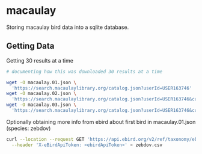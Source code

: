 # macaulay

Storing macaulay bird data into a sqlite database.

## Getting Data

Getting 30 results at a time

```sh
# documenting how this was downloaded 30 results at a time

wget -O macaulay.01.json \
  'https://search.macaulaylibrary.org/catalog.json?userId=USER163746'
wget -O macaulay.02.json \
  'https://search.macaulaylibrary.org/catalog.json?userId=USER163746&cursorMark=AoJ49uDugfECKTIxNzM2MjQ3MQ'
wget -O macaulay.03.json \
  'https://search.macaulaylibrary.org/catalog.json?userId=USER163746&cursorMark=AoJwoN/xgfECKTIxNzM2NjI3MQ'
```

Optionally obtaining more info from ebird about first bird in macaulay.01.json (species: zebdov)

```sh
curl --location --request GET 'https://api.ebird.org/v2/ref/taxonomy/ebird?species=zebdov' \
  --header 'X-eBirdApiToken: <ebirdApiToken>' > zebdov.csv
```
